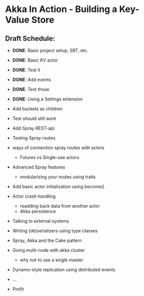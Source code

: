 # Akka In Action - Building a Key-Value Store

## Draft Schedule:

- **DONE**: Basic project setup, SBT, etc.
- **DONE**: Basic KV actor
- **DONE**: Test it
- **DONE**: Add events
- **DONE**: Test those
- **DONE**: Using a Settings extension

- Add buckets as children
- Test should still work
- Add Spray REST-api
- Testing Spray routes
- ways of connection spray routes with actors
    - Futures vs Single-use actors
- Advanced Spray features
    - modularizing your routes using traits


- Add basic actor initialization using become()
- Actor crash handling
    - readding back data from another actor
    - Akka persistence
- Talking to external systems
- Writing (de)serializers using type classes
- Spray, Akka and the Cake pattern
- Going multi-node with akka cluster
    - why not to use a single master
- Dynamo-style replication using distributed events
- ...
- Profit
